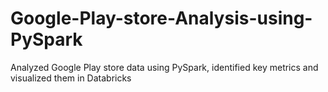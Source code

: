 # Google-Play-store-Analysis-using-PySpark
Analyzed Google Play store data using PySpark, identified key metrics and visualized them in Databricks
